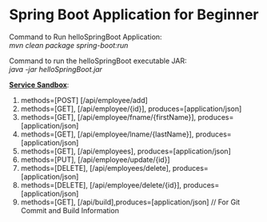 # Spring Boot Application for Beginner
Command to Run helloSpringBoot Application:<br><i>mvn clean package spring-boot:run</i>

Command to run the helloSpringBoot executable JAR:<br><i>java -jar helloSpringBoot.jar</i>

<b><u>Service Sandbox</u></b>:
1. methods=[POST] [/api/employee/add]
2. methods=[GET], [/api/employee/{id}], produces=[application/json]
3. methods=[GET], [/api/employee/fname/{firstName}], produces=[application/json]
4. methods=[GET], [/api/employee/lname/{lastName}], produces=[application/json]
5. methods=[GET], [/api/employees], produces=[application/json]
6. methods=[PUT], [/api/employee/update/{id}]
7. methods=[DELETE], [/api/employees/delete], produces=[application/json]
8. methods=[DELETE], [/api/employee/delete/{id}], produces=[application/json]
9. methods=[GET], [/api/build],produces=[application/json] // For Git Commit and Build Information
